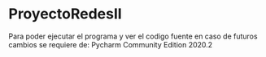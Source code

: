 # ProyectoRedesII
Para poder ejecutar el programa y ver el codigo fuente en caso de futuros cambios se requiere de:
Pycharm Community Edition 2020.2
